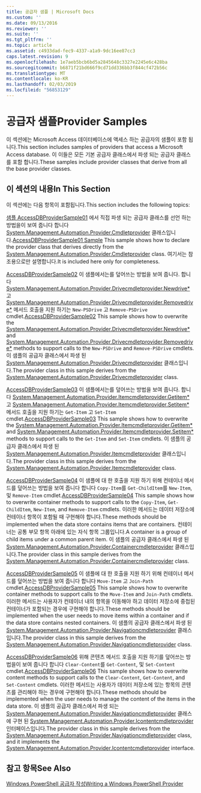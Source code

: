 ```yaml
---
title: 공급자 샘플 | Microsoft Docs
ms.custom: ''
ms.date: 09/13/2016
ms.reviewer: ''
ms.suite: ''
ms.tgt_pltfrm: ''
ms.topic: article
ms.assetid: c4933dad-fec9-4337-a1a9-9dc16ee87cc3
caps.latest.revision: 9
ms.openlocfilehash: 1e7aeb5bcb6bd5a2845648c3327e2245e6c428ba
ms.sourcegitcommit: b6871f21bd666f9cd71dd336bb3f844cf472b56c
ms.translationtype: MT
ms.contentlocale: ko-KR
ms.lasthandoff: 02/03/2019
ms.locfileid: "56853129"
---
```

# <a name="provider-samples"></a><span data-ttu-id="51a7d-102">공급자 샘플</span><span class="sxs-lookup"><span data-stu-id="51a7d-102">Provider Samples</span></span>

<span data-ttu-id="51a7d-103">이 섹션에는 Microsoft Access 데이터베이스에 액세스 하는 공급자의 샘플이 포함 됩니다.</span><span class="sxs-lookup"><span data-stu-id="51a7d-103">This section includes samples of providers that access a Microsoft Access database.</span></span> <span data-ttu-id="51a7d-104">이 이들은 모든 기본 공급자 클래스에서 파생 되는 공급자 클래스를 포함 합니다.</span><span class="sxs-lookup"><span data-stu-id="51a7d-104">These samples include provider classes that derive from all the base provider classes.</span></span>

## <a name="in-this-section"></a><span data-ttu-id="51a7d-105">이 섹션의 내용</span><span class="sxs-lookup"><span data-stu-id="51a7d-105">In This Section</span></span>

<span data-ttu-id="51a7d-106">이 섹션에는 다음 항목이 포함됩니다.</span><span class="sxs-lookup"><span data-stu-id="51a7d-106">This section includes the following topics:</span></span>

<span data-ttu-id="51a7d-107">[샘플 AccessDBProviderSample01](./accessdbprovidersample01.md) 에서 직접 파생 되는 공급자 클래스를 선언 하는 방법을이 보여 줍니다 합니다 [System.Management.Automation.Provider.Cmdletprovider](/dotnet/api/System.Management.Automation.Provider.CmdletProvider) 클래스입니다.</span><span class="sxs-lookup"><span data-stu-id="51a7d-107">[AccessDBProviderSample01 Sample](./accessdbprovidersample01.md) This sample shows how to declare the provider class that derives directly from the [System.Management.Automation.Provider.Cmdletprovider](/dotnet/api/System.Management.Automation.Provider.CmdletProvider) class.</span></span> <span data-ttu-id="51a7d-108">여기서는 참조용으로만 설명합니다.</span><span class="sxs-lookup"><span data-stu-id="51a7d-108">It is included here only for completeness.</span></span>

<span data-ttu-id="51a7d-109">[AccessDBProviderSample02](./accessdbprovidersample02.md) 이 샘플에서는를 덮어쓰는 방법을 보여 줍니다. 합니다 [System.Management.Automation.Provider.Drivecmdletprovider.Newdrive\*](/dotnet/api/System.Management.Automation.Provider.DriveCmdletProvider.NewDrive) 고 [ System.Management.Automation.Provider.Drivecmdletprovider.Removedrive\*](/dotnet/api/System.Management.Automation.Provider.DriveCmdletProvider.RemoveDrive) 메서드 호출을 지원 하기는 `New-PSDrive` 고 `Remove-PSDrive` cmdlet.</span><span class="sxs-lookup"><span data-stu-id="51a7d-109">[AccessDBProviderSample02](./accessdbprovidersample02.md) This sample shows how to overwrite the [System.Management.Automation.Provider.Drivecmdletprovider.Newdrive\*](/dotnet/api/System.Management.Automation.Provider.DriveCmdletProvider.NewDrive) and [System.Management.Automation.Provider.Drivecmdletprovider.Removedrive\*](/dotnet/api/System.Management.Automation.Provider.DriveCmdletProvider.RemoveDrive) methods to support calls to the `New-PSDrive` and `Remove-PSDrive` cmdlets.</span></span> <span data-ttu-id="51a7d-110">이 샘플의 공급자 클래스에서 파생 된 [System.Management.Automation.Provider.Drivecmdletprovider](/dotnet/api/System.Management.Automation.Provider.DriveCmdletProvider) 클래스입니다.</span><span class="sxs-lookup"><span data-stu-id="51a7d-110">The provider class in this sample derives from the [System.Management.Automation.Provider.Drivecmdletprovider](/dotnet/api/System.Management.Automation.Provider.DriveCmdletProvider) class.</span></span>

<span data-ttu-id="51a7d-111">[AccessDBProviderSample03](./accessdbprovidersample03.md) 이 샘플에서는를 덮어쓰는 방법을 보여 줍니다. 합니다 [System.Management.Automation.Provider.Itemcmdletprovider.Getitem\*](/dotnet/api/System.Management.Automation.Provider.ItemCmdletProvider.GetItem) 고 [ System.Management.Automation.Provider.Itemcmdletprovider.Setitem\*](/dotnet/api/System.Management.Automation.Provider.ItemCmdletProvider.SetItem) 메서드 호출을 지원 하기는 `Get-Item` 고 `Set-Item` cmdlet.</span><span class="sxs-lookup"><span data-stu-id="51a7d-111">[AccessDBProviderSample03](./accessdbprovidersample03.md) This sample shows how to overwrite the [System.Management.Automation.Provider.Itemcmdletprovider.Getitem\*](/dotnet/api/System.Management.Automation.Provider.ItemCmdletProvider.GetItem) and [System.Management.Automation.Provider.Itemcmdletprovider.Setitem\*](/dotnet/api/System.Management.Automation.Provider.ItemCmdletProvider.SetItem) methods to support calls to the `Get-Item` and `Set-Item` cmdlets.</span></span> <span data-ttu-id="51a7d-112">이 샘플의 공급자 클래스에서 파생 된 [System.Management.Automation.Provider.Itemcmdletprovider](/dotnet/api/System.Management.Automation.Provider.ItemCmdletProvider) 클래스입니다.</span><span class="sxs-lookup"><span data-stu-id="51a7d-112">The provider class in this sample derives from the [System.Management.Automation.Provider.Itemcmdletprovider](/dotnet/api/System.Management.Automation.Provider.ItemCmdletProvider) class.</span></span>

<span data-ttu-id="51a7d-113">[AccessDBProviderSample04](./accessdbprovidersample04.md) 이 샘플에 대 한 호출을 지원 하기 위해 컨테이너 메서드를 덮어쓰는 방법을 보여 줍니다 합니다 `Copy-Item`를 `Get-ChildItem`를 `New-Item`, 및 `Remove-Item` cmdlet.</span><span class="sxs-lookup"><span data-stu-id="51a7d-113">[AccessDBProviderSample04](./accessdbprovidersample04.md) This sample shows how to overwrite container methods to support calls to the `Copy-Item`, `Get-ChildItem`, `New-Item`, and `Remove-Item` cmdlets.</span></span> <span data-ttu-id="51a7d-114">이러한 메서드는 데이터 저장소에 컨테이너 항목이 포함될 때 구현해야 합니다.</span><span class="sxs-lookup"><span data-stu-id="51a7d-114">These methods should be implemented when the data store contains items that are containers.</span></span> <span data-ttu-id="51a7d-115">컨테이너는 공통 부모 항목 아래에 있는 자식 항목 그룹입니다.</span><span class="sxs-lookup"><span data-stu-id="51a7d-115">A container is a group of child items under a common parent item.</span></span> <span data-ttu-id="51a7d-116">이 샘플의 공급자 클래스에서 파생 된 [System.Management.Automation.Provider.Containercmdletprovider](/dotnet/api/System.Management.Automation.Provider.ContainerCmdletProvider) 클래스입니다.</span><span class="sxs-lookup"><span data-stu-id="51a7d-116">The provider class in this sample derives from the [System.Management.Automation.Provider.Containercmdletprovider](/dotnet/api/System.Management.Automation.Provider.ContainerCmdletProvider) class.</span></span>

<span data-ttu-id="51a7d-117">[AccessDBProviderSample05](./accessdbprovidersample05.md) 이 샘플에 대 한 호출을 지원 하기 위해 컨테이너 메서드를 덮어쓰는 방법을 보여 줍니다 합니다 `Move-Item` 고 `Join-Path` cmdlet.</span><span class="sxs-lookup"><span data-stu-id="51a7d-117">[AccessDBProviderSample05](./accessdbprovidersample05.md) This sample shows how to overwrite container methods to support calls to the `Move-Item` and `Join-Path` cmdlets.</span></span> <span data-ttu-id="51a7d-118">이러한 메서드는 사용자가 컨테이너 내의 항목을 이동해야 하고 데이터 저장소에 중첩된 컨테이너가 포함되는 경우에 구현해야 합니다.</span><span class="sxs-lookup"><span data-stu-id="51a7d-118">These methods should be implemented when the user needs to move items within a container and if the data store contains nested containers.</span></span> <span data-ttu-id="51a7d-119">이 샘플의 공급자 클래스에서 파생 된 [System.Management.Automation.Provider.Navigationcmdletprovider](/dotnet/api/System.Management.Automation.Provider.NavigationCmdletProvider) 클래스입니다.</span><span class="sxs-lookup"><span data-stu-id="51a7d-119">The provider class in this sample derives from the [System.Management.Automation.Provider.Navigationcmdletprovider](/dotnet/api/System.Management.Automation.Provider.NavigationCmdletProvider) class.</span></span>

<span data-ttu-id="51a7d-120">[AccessDBProviderSample06](./accessdbprovidersample06.md) 위해 콘텐츠 메서드 호출을 지원 하기를 덮어쓰는 방법을이 보여 줍니다 합니다 `Clear-Content`를 `Get-Content`, 및 `Set-Content` cmdlet.</span><span class="sxs-lookup"><span data-stu-id="51a7d-120">[AccessDBProviderSample06](./accessdbprovidersample06.md) This sample shows how to overwrite content methods to support calls to the `Clear-Content`, `Get-Content`, and `Set-Content` cmdlets.</span></span> <span data-ttu-id="51a7d-121">이러한 메서드는 사용자가 데이터 저장소에 있는 항목의 콘텐츠를 관리해야 하는 경우에 구현해야 합니다.</span><span class="sxs-lookup"><span data-stu-id="51a7d-121">These methods should be implemented when the user needs to manage the content of the items in the data store.</span></span> <span data-ttu-id="51a7d-122">이 샘플의 공급자 클래스에서 파생 되는 [System.Management.Automation.Provider.Navigationcmdletprovider](/dotnet/api/System.Management.Automation.Provider.NavigationCmdletProvider) 클래스에 구현 된 [ System.Management.Automation.Provider.Icontentcmdletprovider](/dotnet/api/System.Management.Automation.Provider.IContentCmdletProvider) 인터페이스입니다.</span><span class="sxs-lookup"><span data-stu-id="51a7d-122">The provider class in this sample derives from the [System.Management.Automation.Provider.Navigationcmdletprovider](/dotnet/api/System.Management.Automation.Provider.NavigationCmdletProvider) class, and it implements the [System.Management.Automation.Provider.Icontentcmdletprovider](/dotnet/api/System.Management.Automation.Provider.IContentCmdletProvider) interface.</span></span>

## <a name="see-also"></a><span data-ttu-id="51a7d-123">참고 항목</span><span class="sxs-lookup"><span data-stu-id="51a7d-123">See Also</span></span>

[<span data-ttu-id="51a7d-124">Windows PowerShell 공급자 작성</span><span class="sxs-lookup"><span data-stu-id="51a7d-124">Writing a Windows PowerShell Provider</span></span>](./writing-a-windows-powershell-provider.md)